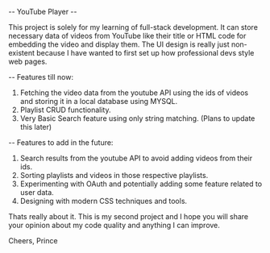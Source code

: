 -- YouTube Player --

This project is solely for my learning of full-stack development. It can store necessary data of videos from YouTube like their title or HTML code for embedding the video and display them.
The UI design is really just non-existent because I have wanted to first set up how professional devs style web pages.

-- Features till now:

1. Fetching the video data from the youtube API using the ids of videos and storing it in a local database using MYSQL.
2. Playlist CRUD functionality.
3. Very Basic Search feature using only string matching.   (Plans to update this later)

-- Features to add in the future:

1. Search results from the youtube API to avoid adding videos from their ids.
2. Sorting playlists and videos in those respective playlists.
3. Experimenting with OAuth and potentially adding some feature related to user data.
4. Designing with modern CSS techniques and tools.

Thats really about it. This is my second project and I hope you will share your opinion about my code quality and anything I can improve.

Cheers,
Prince
